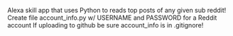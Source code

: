 Alexa skill app that uses Python to reads top posts of any given sub reddit!
Create file account_info.py w/ USERNAME and PASSWORD for a Reddit account
If uploading to github be sure account_info is in .gitignore!
